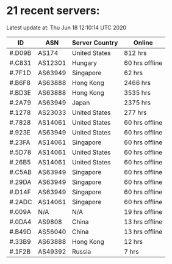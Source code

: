 # 21 recent servers:

Latest update at: Thu Jun 18 12:10:14 UTC 2020

| ID | ASN | Server Country | Online |
| -- | --- | -------------- | ------ |
| #.D09B | AS174 | United States | 812 hrs |
| #.C831 | AS12301 | Hungary | 60 hrs offline |
| #.7F1D | AS63949 | Singapore | 62 hrs |
| #.B6F8 | AS63888 | Hong Kong | 2466 hrs |
| #.BD3E | AS63888 | Hong Kong | 3535 hrs |
| #.2A79 | AS63949 | Japan | 2375 hrs |
| #.1278 | AS23033 | United States | 277 hrs |
| #.7828 | AS14061 | United States | 60 hrs offline |
| #.923E | AS63949 | United States | 60 hrs offline |
| #.23FA | AS14061 | Singapore | 60 hrs offline |
| #.5D78 | AS14061 | United States | 60 hrs offline |
| #.26B5 | AS14061 | United States | 60 hrs offline |
| #.C5AB | AS63949 | Singapore | 60 hrs offline |
| #.29DA | AS63949 | Singapore | 60 hrs offline |
| #.D14F | AS63949 | Singapore | 60 hrs offline |
| #.2ADC | AS14061 | Singapore | 60 hrs offline |
| #.009A | N/A | N/A | 19 hrs offline |
| #.0DA4 | AS9808 | China | 13 hrs offline |
| #.B49D | AS56040 | China | 13 hrs offline |
| #.33B9 | AS63888 | Hong Kong | 12 hrs |
| #.1F2B | AS49392 | Russia | 7 hrs |

